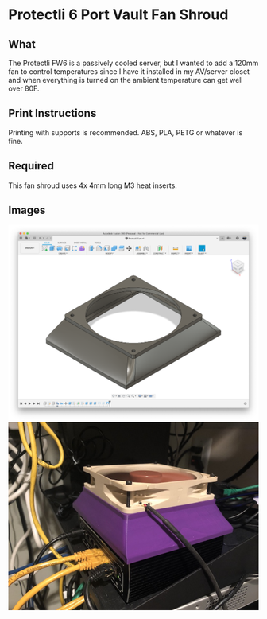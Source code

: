 # Protectli 6 Port Vault Fan Shroud

## What 

The Protectli FW6 is a passively cooled server, but I wanted to add a 120mm fan
to control temperatures since I have it installed in my AV/server closet and 
when everything is turned on the ambient temperature can get well over 80F.

## Print Instructions

Printing with supports is recommended.  ABS, PLA, PETG or whatever is fine.

## Required 

This fan shroud uses 4x 4mm long M3 heat inserts.

## Images

![top](top.png)
![example](example.jpg)

